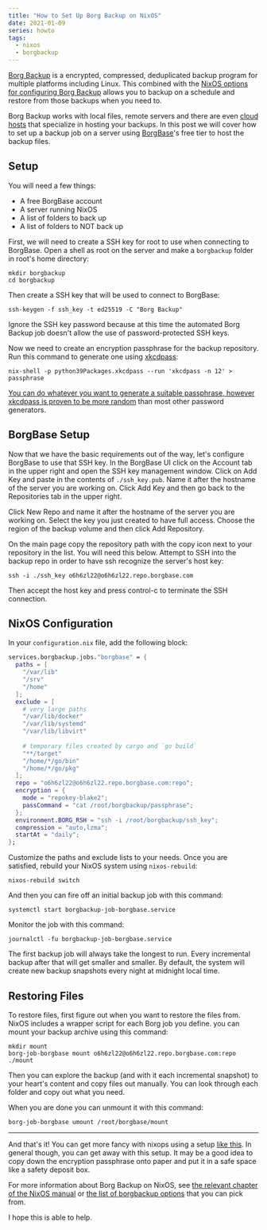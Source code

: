 ```yaml
---
title: "How to Set Up Borg Backup on NixOS"
date: 2021-01-09
series: howto
tags:
  - nixos
  - borgbackup
---
```


[Borg Backup](https://www.borgbackup.org/) is a encrypted, compressed,
deduplicated backup program for multiple platforms including Linux. This
combined with the [NixOS options for configuring
Borg Backup](https://search.nixos.org/options?channel=20.09&show=services.borgbackup.jobs.%3Cname%3E.paths&from=0&size=30&sort=relevance&query=services.borgbackup.jobs)
allows you to backup on a schedule and restore from those backups when you need
to.

Borg Backup works with local files, remote servers and there are even [cloud
hosts](https://www.borgbackup.org/support/commercial.html) that specialize in
hosting your backups. In this post we will cover how to set up a backup job on a
server using [BorgBase](https://www.borgbase.com/)'s free tier to host the
backup files.

## Setup

You will need a few things:

- A free BorgBase account
- A server running NixOS
- A list of folders to back up
- A list of folders to NOT back up

First, we will need to create a SSH key for root to use when connecting to
BorgBase. Open a shell as root on the server and make a `borgbackup` folder in
root's home directory:

```shell
mkdir borgbackup
cd borgbackup
```

Then create a SSH key that will be used to connect to BorgBase:

```shell
ssh-keygen -f ssh_key -t ed25519 -C "Borg Backup"
```

Ignore the SSH key password because at this time the automated Borg Backup job
doesn't allow the use of password-protected SSH keys.

Now we need to create an encryption passphrase for the backup repository. Run
this command to generate one using [xkcdpass](https://pypi.org/project/xkcdpass/):

```shell
nix-shell -p python39Packages.xkcdpass --run 'xkcdpass -n 12' > passphrase
```

[You can do whatever you want to generate a suitable passphrase, however
xkcdpass is proven to be <a href="https://xkcd.com/936/">more random</a> than
most other password generators.](conversation://Mara/hacker)

## BorgBase Setup

Now that we have the basic requirements out of the way, let's configure BorgBase
to use that SSH key. In the BorgBase UI click on the Account tab in the upper
right and open the SSH key management window. Click on Add Key and paste in the
contents of `./ssh_key.pub`. Name it after the hostname of the server you are
working on. Click Add Key and then go back to the Repositories tab in the upper
right.

Click New Repo and name it after the hostname of the server you are working on.
Select the key you just created to have full access. Choose the region of the
backup volume and then click Add Repository.

On the main page copy the repository path with the copy icon next to your
repository in the list. You will need this below. Attempt to SSH into the backup
repo in order to have ssh recognize the server's host key:

```shell
ssh -i ./ssh_key o6h6zl22@o6h6zl22.repo.borgbase.com
```

Then accept the host key and press control-c to terminate the SSH connection.

## NixOS Configuration

In your `configuration.nix` file, add the following block:

```nix
services.borgbackup.jobs."borgbase" = {
  paths = [
    "/var/lib"
    "/srv"
    "/home"
  ];
  exclude = [
    # very large paths
    "/var/lib/docker"
    "/var/lib/systemd"
    "/var/lib/libvirt"
    
    # temporary files created by cargo and `go build`
    "**/target"
    "/home/*/go/bin"
    "/home/*/go/pkg"
  ];
  repo = "o6h6zl22@o6h6zl22.repo.borgbase.com:repo";
  encryption = {
    mode = "repokey-blake2";
    passCommand = "cat /root/borgbackup/passphrase";
  };
  environment.BORG_RSH = "ssh -i /root/borgbackup/ssh_key";
  compression = "auto,lzma";
  startAt = "daily";
};
```

Customize the paths and exclude lists to your needs. Once you are satisfied,
rebuild your NixOS system using `nixos-rebuild`:

```shell
nixos-rebuild switch
```

And then you can fire off an initial backup job with this command:

```shell
systemctl start borgbackup-job-borgbase.service
```

Monitor the job with this command:

```shell
journalctl -fu borgbackup-job-borgbase.service
```

The first backup job will always take the longest to run. Every incremental
backup after that will get smaller and smaller. By default, the system will
create new backup snapshots every night at midnight local time.

## Restoring Files

To restore files, first figure out when you want to restore the files from.
NixOS includes a wrapper script for each Borg job you define. you can mount your
backup archive using this command:

```
mkdir mount
borg-job-borgbase mount o6h6zl22@o6h6zl22.repo.borgbase.com:repo ./mount
```

Then you can explore the backup (and with it each incremental snapshot) to
your heart's content and copy files out manually. You can look through each
folder and copy out what you need.

When you are done you can unmount it with this command:

```
borg-job-borgbase umount /root/borgbase/mount
```

---

And that's it! You can get more fancy with nixops using a setup [like
this](https://github.com/Xe/nixos-configs/blob/master/common/services/backup.nix).
In general though, you can get away with this setup. It may be a good idea to
copy down the encryption passphrase onto paper and put it in a safe space like a
safety deposit box.

For more information about Borg Backup on NixOS, see [the relevant chapter of
the NixOS
manual](https://nixos.org/manual/nixos/stable/index.html#module-borgbase) or
[the list of borgbackup
options](https://search.nixos.org/options?channel=20.09&query=services.borgbackup.jobs)
that you can pick from.

I hope this is able to help.
